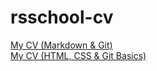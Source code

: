 # rsschool-cv
[My CV (Markdown & Git)](https://oxana988.github.io/rsschool-cv/cv)\
[My CV (HTML, CSS & Git Basics)](https://oxana988.github.io/rsschool-cv/)
